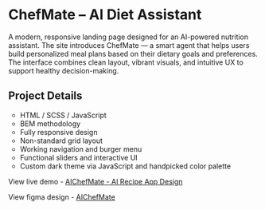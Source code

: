 <h1>ChefMate – AI Diet Assistant</h1>
<p>A modern, responsive landing page designed for an AI-powered nutrition assistant.
The site introduces ChefMate — a smart agent that helps users build personalized meal plans based on
their dietary goals and preferences. The interface combines clean layout, vibrant visuals,
and intuitive UX to support healthy decision-making.</p>

<h2>Project Details</h2>
<ul style="list-style: circle;">
  <li>HTML / SCSS / JavaScript</li>
  <li>BEM methodology</li>
  <li>Fully responsive design</li>
  <li>Non-standard grid layout</li>
  <li>Working navigation and burger menu</li>
  <li>Functional sliders and interactive UI</li>
  <li>Custom dark theme via JavaScript and handpicked color palette</li>
</ul>

<p>View live demo - <a href="https://wadyaua.github.io/portfolio/ChefMate/" target="_blank">AIChefMate - AI Recipe App Design</a></p>
<p>View figma design - <a target="_blank" href="https://www.figma.com/design/dgCWSOk38Kgd0rXmQNZQBl/AIChefMate---AI-Recipe-App-Design--Community-?node-id=0-1&p=f&t=ThYaw3ySIWoK56mA-0">AIChefMate</a></p>
